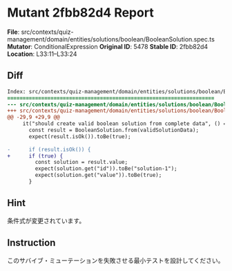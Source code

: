 # Mutant 2fbb82d4 Report

**File**: src/contexts/quiz-management/domain/entities/solutions/boolean/BooleanSolution.spec.ts
**Mutator**: ConditionalExpression
**Original ID**: 5478
**Stable ID**: 2fbb82d4
**Location**: L33:11–L33:24

## Diff

```diff
Index: src/contexts/quiz-management/domain/entities/solutions/boolean/BooleanSolution.spec.ts
===================================================================
--- src/contexts/quiz-management/domain/entities/solutions/boolean/BooleanSolution.spec.ts	original
+++ src/contexts/quiz-management/domain/entities/solutions/boolean/BooleanSolution.spec.ts	mutated #5478
@@ -29,9 +29,9 @@
     it("should create valid boolean solution from complete data", () => {
       const result = BooleanSolution.from(validSolutionData);
       expect(result.isOk()).toBe(true);
 
-      if (result.isOk()) {
+      if (true) {
         const solution = result.value;
         expect(solution.get("id")).toBe("solution-1");
         expect(solution.get("value")).toBe(true);
       }
```

## Hint

条件式が変更されています。

## Instruction

このサバイブ・ミューテーションを失敗させる最小テストを設計してください。
